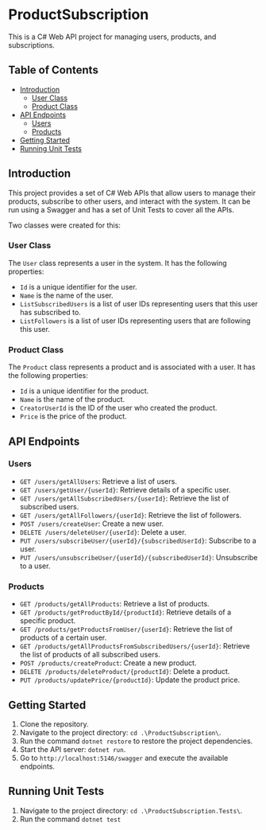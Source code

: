 # ProductSubscription

This is a C# Web API project for managing users, products, and subscriptions.

## Table of Contents

- [Introduction](#introduction)
    - [User Class](#user-class)
    - [Product Class](#product-class) 
- [API Endpoints](#api-endpoints)
    - [Users](#users)
    - [Products](#products)
- [Getting Started](#getting-started)
- [Running Unit Tests](#running-unit-tests)

## Introduction

This project provides a set of C# Web APIs that allow users to manage their products, subscribe to other users, and interact with the system. It can be run using a Swagger and has a set of Unit Tests to cover all the APIs.

Two classes were created for this:

### User Class

The `User` class represents a user in the system. It has the following properties:
- `Id` is a unique identifier for the user.
- `Name` is the name of the user.
- `ListSubscribedUsers` is a list of user IDs representing users that this user has subscribed to.
- `ListFollowers` is a list of user IDs representing users that are following this user.

### Product Class

The `Product` class represents a product and is associated with a user. It has the following properties:
- `Id` is a unique identifier for the product.
- `Name` is the name of the product.
- `CreatorUserId` is the ID of the user who created the product.
- `Price` is the price of the product.

## API Endpoints

### Users

- `GET /users/getAllUsers`: Retrieve a list of users.
- `GET /users/getUser/{userId}`: Retrieve details of a specific user.
- `GET /users/getAllSubscribedUsers/{userId}`: Retrieve the list of subscribed users.
- `GET /users/getAllFollowers/{userId}`: Retrieve the list of followers.
- `POST /users/createUser`: Create a new user.
- `DELETE /users/deleteUser/{userId}`: Delete a user.
- `PUT /users/subscribeUser/{userId}/{subscribedUserId}`: Subscribe to a user.
- `PUT /users/unsubscribeUser/{userId}/{subscribedUserId}`: Unsubscribe to a user.

### Products

- `GET /products/getAllProducts`: Retrieve a list of products.
- `GET /products/getProductById/{productId}`: Retrieve details of a specific product.
- `GET /products/getProductsFromUser/{userId}`: Retrieve the list of products of a certain user.
- `GET /products/getAllProductsFromSubscribedUsers/{userId}`: Retrieve the list of products of all subscribed users.
- `POST /products/createProduct`: Create a new product.
- `DELETE /products/deleteProduct/{productId}`: Delete a product.
- `PUT /products/updatePrice/{productId}`: Update the product price.

## Getting Started

1. Clone the repository.
2. Navigate to the project directory: `cd .\ProductSubscription\`.
3. Run the command `dotnet restore` to restore the project dependencies.
4. Start the API server: `dotnet run`.
5. Go to `http://localhost:5146/swagger` and execute the available endpoints.

## Running Unit Tests

1. Navigate to the project directory: `cd .\ProductSubscription.Tests\`.
2. Run the command `dotnet test`